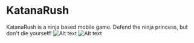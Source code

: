 # KatanaRush
KatanaRush is a ninja based mobile game. Defend the ninja princess, but don't die yourself!
![Alt text](https://i.imgur.com/YAGBHm6.png "Katana Rush Main Menu")
![Alt text](https://i.imgur.com/Vlkz12A.png "Katana Rush Gameplay")
